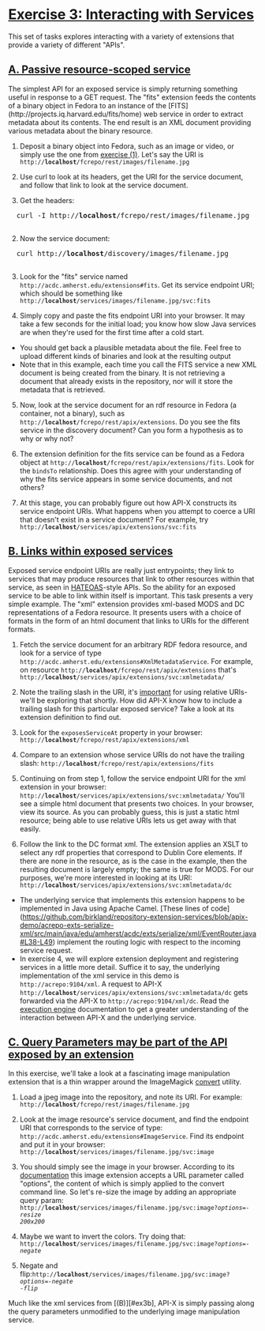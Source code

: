 <h1><a href="#ex3" id="ex3" class="anchor">Exercise 3: Interacting with Services</a></h1>

This set of tasks explores interacting with a variety of extensions that provide a variety of different "APIs".  

<h2><a href="#ex3a" id="ex3a" class="anchor">A. Passive resource-scoped service</a></h2>
The simplest API for an exposed service is simply returning something useful in response to a GET request.  The "fits" extension feeds the contents of a binary object in Fedora to an instance of the [FITS](http://projects.iq.harvard.edu/fits/home) web service in order to extract metadata about its contents.  The end result is an XML document providing various metadata about the binary resource.

1. Deposit a binary object into Fedora, such as an image or video, or simply use the one from [exercise (1)](01-Resources_and_URIs.md#ex1b).  Let's say the URI is <code>http://**localhost**/fcrepo/rest/images/filename.jpg</code>

2. Use curl to look at its headers, get the URI for the service document, and follow that link to look at the service document.
  1. Get the headers:
  <pre>
  curl -I http://<b>localhost</b>/fcrepo/rest/images/filename.jpg
  </pre>
  2. Now the service document:
  <pre>
  curl http://<b>localhost</b>/discovery/images/filename.jpg
  </pre>

3. Look for the "fits" service named `http://acdc.amherst.edu/extensions#fits`.  Get its service endpoint URI; which should be something like <code>http://**localhost**/services/images/filename.jpg/svc:fits</code>

4. Simply copy and paste the fits endpoint URI into your browser.  It may take a few seconds for the initial load; you know how slow Java services are when they're used for the first time after a cold start.
  * You should get back a plausible metadata about the file. Feel free to upload different kinds of binaries and look at the resulting output
  * Note that in this example, each time you call the FITS service a new XML document is being created from the binary. It is not retrieving a document that already exists in the repository, nor will it store the metadata that is retrieved.  

5. Now, look at the service document for an rdf resource in Fedora (a container, not a binary), such as <code>http://<b>localhost</b>/fcrepo/rest/apix/extensions</code>.  Do you see the fits service in the discovery document?  Can you form a hypothesis as to why or why not?  

6. The extension definition for the fits service can be found as a Fedora object at <code>http://**localhost**/fcrepo/rest/apix/extensions/fits</code>.  Look for the `bindsTo` relationship.  Does this agree with your understanding of why the fits service appears in some service documents, and not others?

7. At this stage, you can probably figure out how API-X constructs its service endpoint URIs.  What happens when you attempt to coerce a URI that doesn't exist in a service document?  For example, try <code>http://**localhost**/services/apix/extensions/svc:fits</code>

<h2><a href="#ex3b" id="ex3b" class="anchor">B. Links within exposed services</a></h2>

Exposed service endpoint URIs are really just entrypoints; they link to services that may produce resources that link to other resources within that service, as seen in [HATEOAS](http://restcookbook.com/Basics/hateoas/)-style APIs.  So the ability for an exposed service to be able to link within itself is important.  This task presents a very simple example.  The "xml" extension provides xml-based MODS and DC representations of a Fedora resource.  It presents users with a choice of formats in the form of an html document that links to URIs for the different formats.

1. Fetch the service document for an arbitrary RDF fedora resource, and look for a service of type `http://acdc.amherst.edu/extensions#XmlMetadataService`.  For example, on resource <code>http://**localhost**/fcrepo/rest/apix/extensions</code>
that's <code>http://**localhost**/services/apix/extensions/svc:xmlmetadata/</code>

2. Note the trailing slash in the URI, it's [important](https://cdivilly.wordpress.com/2014/03/11/why-trailing-slashes-on-uris-are-important/) for using relative URIs- we'll be exploring that shortly.  How did API-X know how to include a trailing slash for this particular exposed service?  Take a look at its extension definition to find out.  
  1. Look for the `exposesServiceAt` property in your browser: <code>http://**localhost**/fcrepo/rest/apix/extensions/xml</code>
  2. Compare to an extension whose service URIs do not have the trailing slash: <code>http://**localhost**/fcrepo/rest/apix/extensions/fits</code>

3. Continuing on from step 1, follow the service endpoint URI for the xml extension in your browser: <code>http://**localhost**/services/apix/extensions/svc:xmlmetadata/</code>
You'll see a simple html document that presents two choices.  In your browser, view its source.  As you can probably guess, this is just a static html resource; being able to use relative URIs lets us get away with that easily.

4. Follow the link to the DC format xml.  The extension applies an XSLT to select any rdf properties that correspond to Dublin Core elements.  If there are none in the resource, as is the case in the example, then the resulting document is largely empty; the same is true for MODS.  For our purposes, we're more interested in looking at its URI:
<code>http://**localhost**/services/apix/extensions/svc:xmlmetadata/dc</code>
  * The underlying service that implements this extension happens to be implemented in Java using Apache Camel.  [These lines of code] (https://github.com/birkland/repository-extension-services/blob/apix-demo/acrepo-exts-serialize-xml/src/main/java/edu/amherst/acdc/exts/serialize/xml/EventRouter.java#L38-L49) implement the routing logic with respect to the incoming service request.
  * In exercise 4, we will explore extension deployment and registering services in a little more detail.  Suffice it to say, the underlying implementation of the xml service in this demo is `http://acrepo:9104/xml`.  A request to API-X <code>http://**localhost**/services/apix/extensions/svc:xmlmetadata/dc</code> gets forwarded via the API-X to `http://acrepo:9104/xml/dc`.  Read the [execution engine](https://github.com/fcrepo4-labs/fcrepo-api-x/blob/master/src/site/markdown/execution-and-routing.md#generic-endpoint-proxy) documentation to get a greater understanding of the interaction between API-X and the underlying service.

<h2><a href="#ex3c" id="ex3c" class="anchor">C. Query Parameters may be part of the API exposed by an extension</a></h2>

In this exercise, we'll take a look at a fascinating image manipulation extension that is a thin wrapper around the ImageMagick [convert](https://www.imagemagick.org/script/convert.php) utility.

1. Load a jpeg image into the repository, and note its URI.  For example: <code>http://**localhost**/fcrepo/rest/images/filename.jpg</code>

2. Look at the image resource's service document, and find the endpoint URI that corresponds to the service of type:
`http://acdc.amherst.edu/extensions#ImageService`.  Find its endpoint and put it in your browser: <code>http://**localhost**/services/images/filename.jpg/svc:image</code>

3. You should simply see the image in your browser.  According to its [documentation](https://gitlab.amherst.edu/acdc/repository-extension-services/tree/master/acrepo-exts-image) this image extension accepts a URL parameter called "options", the content of which is simply applied to the convert command line.  So let's re-size the image by adding an appropriate query param:
<code>http://**localhost**/services/images/filename.jpg/svc:image?<em>options=-resize 200x200</em></code>
  1. Maybe we want to invert the colors.  Try doing that: <code>http://**localhost**/services/images/filename.jpg/svc:image?<em>options=-negate</em></code>
  2. Negate and flip:<code>http://**localhost**/services/images/filename.jpg/svc:image?<em>options=-negate -flip</em></code>

Much like the xml services from [(B)][#ex3b], API-X  is simply passing along the query parameters unmodified to the underlying image manipulation service.
